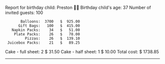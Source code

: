
Report for birthday child: Preston 💁‍♂️
Birthday child's age:      37
Number of invited guests:  100

           Balloons:  3700   $  925.00
          Gift Bags:   100   $  415.00
       Napkin Packs:    34   $   51.00
        Plate Packs:    26   $   78.00
             Pizzas:    26   $  139.10
     Juicebox Packs:    21   $   89.25
  Cake - full sheet:     2   $   31.50
  Cake - half sheet:     1   $   10.00
         Total cost:         $ 1738.85

****************************************
